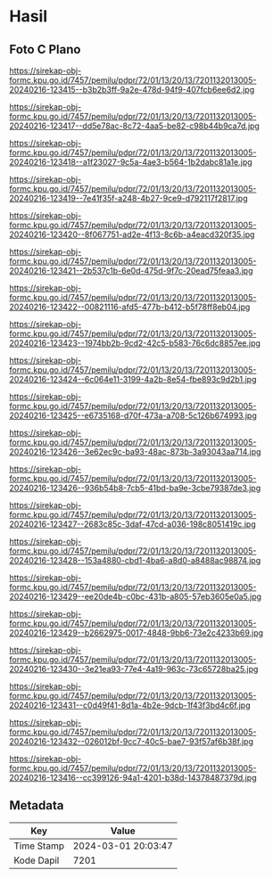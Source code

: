 # Hasil

## Foto C Plano

https://sirekap-obj-formc.kpu.go.id/7457/pemilu/pdpr/72/01/13/20/13/7201132013005-20240216-123415--b3b2b3ff-9a2e-478d-94f9-407fcb6ee6d2.jpg

https://sirekap-obj-formc.kpu.go.id/7457/pemilu/pdpr/72/01/13/20/13/7201132013005-20240216-123417--dd5e78ac-8c72-4aa5-be82-c98b44b9ca7d.jpg

https://sirekap-obj-formc.kpu.go.id/7457/pemilu/pdpr/72/01/13/20/13/7201132013005-20240216-123418--a1f23027-9c5a-4ae3-b564-1b2dabc81a1e.jpg

https://sirekap-obj-formc.kpu.go.id/7457/pemilu/pdpr/72/01/13/20/13/7201132013005-20240216-123419--7e41f35f-a248-4b27-9ce9-d792117f2817.jpg

https://sirekap-obj-formc.kpu.go.id/7457/pemilu/pdpr/72/01/13/20/13/7201132013005-20240216-123420--8f067751-ad2e-4f13-8c6b-a4eacd320f35.jpg

https://sirekap-obj-formc.kpu.go.id/7457/pemilu/pdpr/72/01/13/20/13/7201132013005-20240216-123421--2b537c1b-6e0d-475d-9f7c-20ead75feaa3.jpg

https://sirekap-obj-formc.kpu.go.id/7457/pemilu/pdpr/72/01/13/20/13/7201132013005-20240216-123422--00821116-afd5-477b-b412-b5f78ff8eb04.jpg

https://sirekap-obj-formc.kpu.go.id/7457/pemilu/pdpr/72/01/13/20/13/7201132013005-20240216-123423--1974bb2b-9cd2-42c5-b583-76c6dc8857ee.jpg

https://sirekap-obj-formc.kpu.go.id/7457/pemilu/pdpr/72/01/13/20/13/7201132013005-20240216-123424--6c064e11-3199-4a2b-8e54-fbe893c9d2b1.jpg

https://sirekap-obj-formc.kpu.go.id/7457/pemilu/pdpr/72/01/13/20/13/7201132013005-20240216-123425--e6735168-d70f-473a-a708-5c126b674993.jpg

https://sirekap-obj-formc.kpu.go.id/7457/pemilu/pdpr/72/01/13/20/13/7201132013005-20240216-123426--3e62ec9c-ba93-48ac-873b-3a93043aa714.jpg

https://sirekap-obj-formc.kpu.go.id/7457/pemilu/pdpr/72/01/13/20/13/7201132013005-20240216-123426--936b54b8-7cb5-41bd-ba9e-3cbe79387de3.jpg

https://sirekap-obj-formc.kpu.go.id/7457/pemilu/pdpr/72/01/13/20/13/7201132013005-20240216-123427--2683c85c-3daf-47cd-a036-198c8051419c.jpg

https://sirekap-obj-formc.kpu.go.id/7457/pemilu/pdpr/72/01/13/20/13/7201132013005-20240216-123428--153a4880-cbd1-4ba6-a8d0-a8488ac98874.jpg

https://sirekap-obj-formc.kpu.go.id/7457/pemilu/pdpr/72/01/13/20/13/7201132013005-20240216-123429--ee20de4b-c0bc-431b-a805-57eb3605e0a5.jpg

https://sirekap-obj-formc.kpu.go.id/7457/pemilu/pdpr/72/01/13/20/13/7201132013005-20240216-123429--b2662975-0017-4848-9bb6-73e2c4233b69.jpg

https://sirekap-obj-formc.kpu.go.id/7457/pemilu/pdpr/72/01/13/20/13/7201132013005-20240216-123430--3e21ea93-77e4-4a19-963c-73c65728ba25.jpg

https://sirekap-obj-formc.kpu.go.id/7457/pemilu/pdpr/72/01/13/20/13/7201132013005-20240216-123431--c0d49f41-8d1a-4b2e-9dcb-1f43f3bd4c6f.jpg

https://sirekap-obj-formc.kpu.go.id/7457/pemilu/pdpr/72/01/13/20/13/7201132013005-20240216-123432--026012bf-9cc7-40c5-bae7-93f57af6b38f.jpg

https://sirekap-obj-formc.kpu.go.id/7457/pemilu/pdpr/72/01/13/20/13/7201132013005-20240216-123416--cc399126-94a1-4201-b38d-14378487379d.jpg


## Metadata

| Key        | Value               |
| ---------- | ------------------- |
| Time Stamp | 2024-03-01 20:03:47 |
| Kode Dapil | 7201                |




